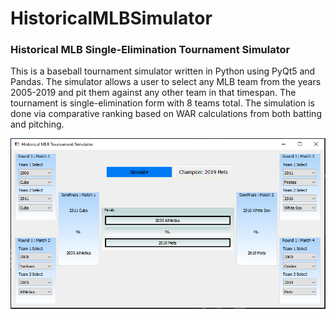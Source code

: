 # HistoricalMLBSimulator
### Historical MLB Single-Elimination Tournament Simulator

This is a baseball tournament simulator written in Python using PyQt5 and Pandas. The simulator allows a user to select any MLB team from the years 2005-2019 and pit them against any other team in that timespan. The tournament is single-elimination form with 8 teams total. The simulation is done via comparative ranking based on WAR calculations from both batting and pitching. 

![Screenshot](Tournament.png)

